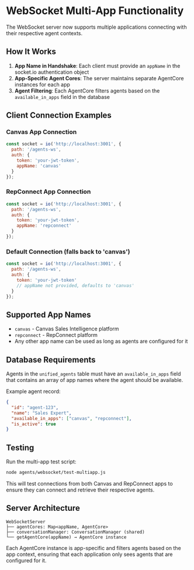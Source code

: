 # WebSocket Multi-App Functionality

The WebSocket server now supports multiple applications connecting with their respective agent contexts.

## How It Works

1. **App Name in Handshake**: Each client must provide an `appName` in the socket.io authentication object
2. **App-Specific Agent Cores**: The server maintains separate AgentCore instances for each app
3. **Agent Filtering**: Each AgentCore filters agents based on the `available_in_apps` field in the database

## Client Connection Examples

### Canvas App Connection
```javascript
const socket = io('http://localhost:3001', {
  path: '/agents-ws',
  auth: {
    token: 'your-jwt-token',
    appName: 'canvas'
  }
});
```

### RepConnect App Connection
```javascript
const socket = io('http://localhost:3001', {
  path: '/agents-ws',
  auth: {
    token: 'your-jwt-token',
    appName: 'repconnect'
  }
});
```

### Default Connection (falls back to 'canvas')
```javascript
const socket = io('http://localhost:3001', {
  path: '/agents-ws',
  auth: {
    token: 'your-jwt-token'
    // appName not provided, defaults to 'canvas'
  }
});
```

## Supported App Names

- `canvas` - Canvas Sales Intelligence platform
- `repconnect` - RepConnect platform
- Any other app name can be used as long as agents are configured for it

## Database Requirements

Agents in the `unified_agents` table must have an `available_in_apps` field that contains an array of app names where the agent should be available.

Example agent record:
```json
{
  "id": "agent-123",
  "name": "Sales Expert",
  "available_in_apps": ["canvas", "repconnect"],
  "is_active": true
}
```

## Testing

Run the multi-app test script:
```bash
node agents/websocket/test-multiapp.js
```

This will test connections from both Canvas and RepConnect apps to ensure they can connect and retrieve their respective agents.

## Server Architecture

```
WebSocketServer
├── agentCores: Map<appName, AgentCore>
├── conversationManager: ConversationManager (shared)
└── getAgentCore(appName) → AgentCore instance
```

Each AgentCore instance is app-specific and filters agents based on the app context, ensuring that each application only sees agents that are configured for it.